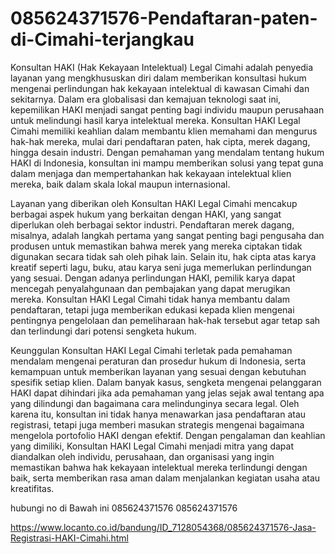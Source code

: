 # 085624371576-Pendaftaran-paten-di-Cimahi-terjangkau
Konsultan HAKI (Hak Kekayaan Intelektual) Legal Cimahi adalah penyedia layanan yang mengkhususkan diri dalam memberikan konsultasi hukum mengenai perlindungan hak kekayaan intelektual di kawasan Cimahi dan sekitarnya. Dalam era globalisasi dan kemajuan teknologi saat ini, kepemilikan HAKI menjadi sangat penting bagi individu maupun perusahaan untuk melindungi hasil karya intelektual mereka. Konsultan HAKI Legal Cimahi memiliki keahlian dalam membantu klien memahami dan mengurus hak-hak mereka, mulai dari pendaftaran paten, hak cipta, merek dagang, hingga desain industri. Dengan pemahaman yang mendalam tentang hukum HAKI di Indonesia, konsultan ini mampu memberikan solusi yang tepat guna dalam menjaga dan mempertahankan hak kekayaan intelektual klien mereka, baik dalam skala lokal maupun internasional.

Layanan yang diberikan oleh Konsultan HAKI Legal Cimahi mencakup berbagai aspek hukum yang berkaitan dengan HAKI, yang sangat diperlukan oleh berbagai sektor industri. Pendaftaran merek dagang, misalnya, adalah langkah pertama yang sangat penting bagi pengusaha dan produsen untuk memastikan bahwa merek yang mereka ciptakan tidak digunakan secara tidak sah oleh pihak lain. Selain itu, hak cipta atas karya kreatif seperti lagu, buku, atau karya seni juga memerlukan perlindungan yang sesuai. Dengan adanya perlindungan HAKI, pemilik karya dapat mencegah penyalahgunaan dan pembajakan yang dapat merugikan mereka. Konsultan HAKI Legal Cimahi tidak hanya membantu dalam pendaftaran, tetapi juga memberikan edukasi kepada klien mengenai pentingnya pengelolaan dan pemeliharaan hak-hak tersebut agar tetap sah dan terlindungi dari potensi sengketa hukum.

Keunggulan Konsultan HAKI Legal Cimahi terletak pada pemahaman mendalam mengenai peraturan dan prosedur hukum di Indonesia, serta kemampuan untuk memberikan layanan yang sesuai dengan kebutuhan spesifik setiap klien. Dalam banyak kasus, sengketa mengenai pelanggaran HAKI dapat dihindari jika ada pemahaman yang jelas sejak awal tentang apa yang dilindungi dan bagaimana cara melindunginya secara legal. Oleh karena itu, konsultan ini tidak hanya menawarkan jasa pendaftaran atau registrasi, tetapi juga memberi masukan strategis mengenai bagaimana mengelola portofolio HAKI dengan efektif. Dengan pengalaman dan keahlian yang dimiliki, Konsultan HAKI Legal Cimahi menjadi mitra yang dapat diandalkan oleh individu, perusahaan, dan organisasi yang ingin memastikan bahwa hak kekayaan intelektual mereka terlindungi dengan baik, serta memberikan rasa aman dalam menjalankan kegiatan usaha atau kreatifitas.

hubungi no di Bawah ini
085624371576
085624371576

  https://www.locanto.co.id/bandung/ID_7128054368/085624371576-Jasa-Registrasi-HAKI-Cimahi.html
